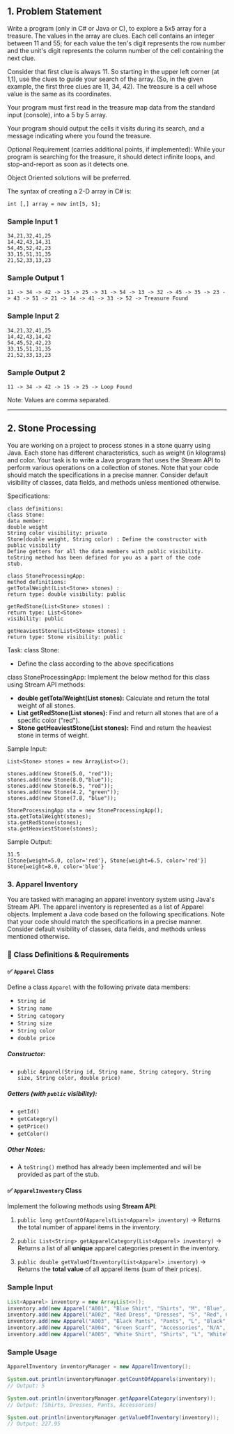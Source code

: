 ## 1. Problem Statement
Write a program (only in C# or Java or C), to explore a 5x5 array for a treasure. The values in the array are clues. Each cell contains an integer between 11 and 55; for each value the ten's digit represents the row number and the unit's digit represents the column number of the cell containing the next clue.

Consider that first clue is always 11. So starting in the upper left corner (at 1,1), use the clues to guide your search of the array. (So, in the given example, the first three clues are 11, 34, 42). The treasure is a cell whose value is the same as its coordinates.

Your program must first read in the treasure map data from the standard input (console), into a 5 by 5 array.

Your program should output the cells it visits during its search, and a message indicating where you found the treasure.

Optional Requirement (carries additional points, if implemented): While your program is searching for the treasure, it should detect infinite loops, and stop-and-report as soon as it detects one.

Object Oriented solutions will be preferred.

The syntax of creating a 2-D array in C# is:
```
int [,] array = new int[5, 5];
```

### Sample Input 1
```
34,21,32,41,25
14,42,43,14,31
54,45,52,42,23
33,15,51,31,35
21,52,33,13,23
```

### Sample Output 1
```
11 -> 34 -> 42 -> 15 -> 25 -> 31 -> 54 -> 13 -> 32 -> 45 -> 35 -> 23 -> 43 -> 51 -> 21 -> 14 -> 41 -> 33 -> 52 -> Treasure Found
```

### Sample Input 2
```
34,21,32,41,25
14,42,43,14,42
54,45,52,42,23
33,15,51,31,35
21,52,33,13,23
```

### Sample Output 2
```
11 -> 34 -> 42 -> 15 -> 25 -> Loop Found
```

Note:
Values are comma separated.

---

## 2. Stone Processing

You are working on a project to process stones in a stone quarry using Java. Each stone has different characteristics, such as weight (in kilograms) and color. Your task is to write a Java program that uses the Stream API to perform various operations on a collection of stones.
Note that your code should match the specifications in a precise manner. Consider default visibility of classes, data fields, and methods unless mentioned otherwise.

Specifications:
```
class definitions:
class Stone:
data member:
double weight
String color visibility: private
Stone(double weight, String color) : Define the constructor with
public visibility
Define getters for all the data members with public visibility.
toString method has been defined for you as a part of the code
stub.

class StoneProcessingApp:
method definitions:
getTotalWeight(List<Stone> stones) :
return type: double visibility: public

getRedStone(List<Stone> stones) :
return type: List<Stone>
visibility: public

getHeaviestStone(List<Stone> stones) :
return type: Stone visibility: public
```

Task:
class Stone:
- Define the class according to the above specifications 

class StoneProcessingApp:
Implement the below method for this class using Stream API methods:
- **double getTotalWeight(List<Stone> stones):** Calculate and return the total weight of all stones.
- **List<Stone> getRedStone(List<Stone> stones):** Find and return all stones that are of a specific color ("red").
- **Stone getHeaviestStone(List<Stone> stones):** Find and return the heaviest stone in terms of weight.

Sample Input:
```
List<Stone> stones = new ArrayList<>();

stones.add(new Stone(5.0, "red"));
stones.add(new Stone(8.0,"blue"));
stones.add(new Stone(6.5, "red"));
stones.add(new Stone(4.2, "green"));
stones.add(new Stone(7.8, "blue"));

StoneProcessingApp sta = new StoneProcessingApp();
sta.getTotalWeight(stones);
sta.getRedStone(stones);
sta.getHeaviestStone(stones);
```

Sample Output:
```
31.5
[Stone{weight=5.0, color='red'}, Stone{weight=6.5, color='red'}]
Stone{weight=8.0, color='blue'}
```

### 3. Apparel Inventory

You are tasked with managing an apparel inventory system using Java's Stream API. The apparel inventory is represented as a list of Apparel objects.
Implement a Java code based on the following specifications. Note that your code should match the specifications in a precise manner. Consider default visibility of classes, data fields, and methods unless mentioned otherwise.

### 🧩 Class Definitions & Requirements

#### ✅ `Apparel` Class

Define a class `Apparel` with the following private data members:

* `String id`
* `String name`
* `String category`
* `String size`
* `String color`
* `double price`

##### Constructor:

* `public Apparel(String id, String name, String category, String size, String color, double price)`

##### Getters (with `public` visibility):

* `getId()`
* `getCategory()`
* `getPrice()`
* `getColor()`

##### Other Notes:

* A `toString()` method has already been implemented and will be provided as part of the stub.


#### ✅ `ApparelInventory` Class

Implement the following methods using **Stream API**:

1. `public long getCountOfApparels(List<Apparel> inventory)`
   → Returns the total number of apparel items in the inventory.

2. `public List<String> getApparelCategory(List<Apparel> inventory)`
   → Returns a list of all **unique** apparel categories present in the inventory.

3. `public double getValueOfInventory(List<Apparel> inventory)`
   → Returns the **total value** of all apparel items (sum of their prices).


### Sample Input

```java
List<Apparel> inventory = new ArrayList<>();
inventory.add(new Apparel("A001", "Blue Shirt", "Shirts", "M", "Blue", 45.99));
inventory.add(new Apparel("A002", "Red Dress", "Dresses", "S", "Red", 65.99));
inventory.add(new Apparel("A003", "Black Pants", "Pants", "L", "Black", 39.99));
inventory.add(new Apparel("A004", "Green Scarf", "Accessories", "N/A", "Green", 19.99));
inventory.add(new Apparel("A005", "White Shirt", "Shirts", "L", "White", 55.99));
```

### Sample Usage

```java
ApparelInventory inventoryManager = new ApparelInventory();

System.out.println(inventoryManager.getCountOfApparels(inventory));
// Output: 5

System.out.println(inventoryManager.getApparelCategory(inventory));
// Output: [Shirts, Dresses, Pants, Accessories]

System.out.println(inventoryManager.getValueOfInventory(inventory));
// Output: 227.95
```
